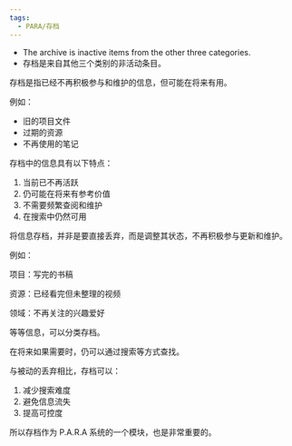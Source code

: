 ```yaml
---
tags:
  - PARA/存档
---
```

- The archive is inactive items from the other three categories.
- 存档是来自其他三个类别的非活动条目。

存档是指已经不再积极参与和维护的信息，但可能在将来有用。

例如：

- 旧的项目文件
- 过期的资源
- 不再使用的笔记

存档中的信息具有以下特点：

1. 当前已不再活跃
2. 仍可能在将来有参考价值
3. 不需要频繁查阅和维护
4. 在搜索中仍然可用

将信息存档，并非是要直接丢弃，而是调整其状态，不再积极参与更新和维护。

例如：

项目：写完的书稿

资源：已经看完但未整理的视频

领域：不再关注的兴趣爱好 

等等信息，可以分类存档。

在将来如果需要时，仍可以通过搜索等方式查找。

与被动的丢弃相比，存档可以：

1. 减少搜索难度
2. 避免信息流失
3. 提高可控度

所以存档作为 P.A.R.A 系统的一个模块，也是非常重要的。
